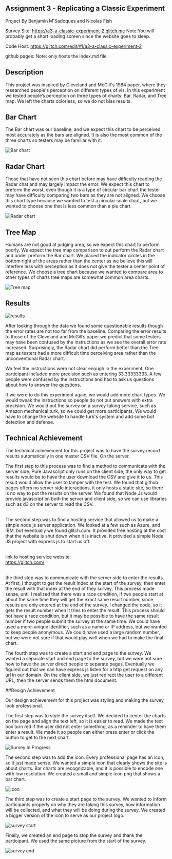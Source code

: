 Assignment 3 - Replicating a Classic Experiment
---
Project By Benjamin M'Sadoques and Nicolas Fish

Survey Site: https://a3-a-classic-experiment-2.glitch.me
Note:You will probably get a short loading screen since the website goes to sleep.<br>

Code Host: https://glitch.com/edit/#!/a3-a-classic-experiment-2

github pages:
Note: only hosts the index.md file<br>

Description
---
This project was inspired by Cleveland and McGill's 1984 paper, where they researched people's 
perception on different types of vis. 
In this experiment we tested people’s perception on three types of charts: Bar, Radar, and Tree map.
We left the charts colorless, so we do not bias results.

Bar Chart
---
The Bar chart was our baseline, and we expect this chart to be perceived
most accurately as the bars are aligned.
It is also the most common of the three charts so testers may be familiar with it.

![Bar chart](../img/BarChart.png)

Radar Chart
---
Those that have not seen this chart before may have difficulty reading the Radar chat
and may largely impact the error. We expect this chart to preform the worst,
even though it is a type of circular bar chart the tester may have difficulty
comparing two bars as they are not aligned. We choose this chart type because 
we wanted to test a circular scale chart, but we wanted to choose one that is less common 
than a pie chart. 

![Radar chart](../img/RadarChart.png)

Tree Map
---
Humans are not good at judging area, so we expect this chart to perform poorly.
We expect the tree map comparison to out perform the Radar chart and under preform the Bar chart. 
We placed the indicator circles in the bottom right of the areas rather than the center as we 
believe this will interfere less with perception as it does not give the tester a center point 
of reference. We choose a tree chart because we wanted to compare area to other types of charts 
tree maps are somewhat common area charts.

![Tree map](../img/TreeMap.png)


Results
---
![results](../img/results.png)

After looking through the data we found some questionable results though the error rates 
are not too far from the baseline. Comparing the error results to those of the Cleveland and 
McGill’s paper we predict that some testers may have been confused by the instructions as we see 
the overall error rate increased. Surprisingly, the Radar chart did perform better than the Tree
map as testers had a more difficult time perceiving area rather than the unconventional Radar chart.

We feel the instructions were not clear enough in the experiment.
One participant included more precision such as entering 33.33333333. 
A few people were confused by the instructions and had to ask us questions about
how to answer the questions. 

If we were to do this experiment again, we would add more chart types.
We would tweak the instructions so people do not put answers with extra precision.
We would put the survey on a survey taking service, such as Amazon mechanical turk, 
so we could get more participants. We would have to change the website to handle 
turk's system and add some bot detection and defense. 

Technical Achievement
---

The technical achievement for this project was to have the survey record results automatically in one master CSV file.
On the server. 

The first step to this process was to find a method to communicate with the server side.
Pure Javascript only runs on the client side, the only way to get results would be to have the user
download the CSV and give it to us. This result would allow the user to tamper with the test.
We found that github pages offers no server side interactions, it only hosts a static site, 
so there is no way to put the results on the server. We found that Node Js would provide 
javascript on both the server and client side, so we can use libraries such as d3 on the 
server to read the CSV.<br><br>

The second step was to find a hosting service that allowed us to make a simple node js server application.
We looked at a few such as Azure, and IBM, but eventually we found glitch.com. It provided free hosting
at the cost that the website is shut down when it is inactive. It provided a simple Node JS project 
with express js to start us off. <br><br>

link to hosting service website: <br>
https://glitch.com/ <br><br>

the third step was to communicate with the server side to enter the results.
At first, I thought to get the result index at the start of the survey, 
then enter the result with that index at the end of they survey. This process made sense,
until I realized that there was a race condition, if two people start at about the same time 
they will get the exact same result number, since results are only entered at the end of the survey. 
I changed the code, so it gets the result number when it tries to enter the result.
This process should not have a race condition, but it may be possible to have the same result number 
if two people submit the survey at the same time. We could have used a more-unique identifier, 
such as a name or IP address, but we wanted to keep people anonymous. We could have used a large random number, 
but we were not sure if that would play well when we had to make the final chart.

The fourth step was to create a start and end page to the survey. We wanted a separate start and end page to the 
survey, but we were not sure how to have the server direct people to separate pages.
Eventually we figured out that we can have express js listen for a http get request on any url in our domain.
On the client side, we just redirect the user to a different URL, then the server sends them the html document.

##Design Achievement

Our design achievement for this project was styling and making the survey look professional. 

The first step was to style the survey itself. We decided to center the charts on the page 
and align the text left, so it is easier to read. We made the text box turn red if the user did not enter
something, as a reminder to have them enter a result. We made it so people can either press enter 
or click the button to get to the next chart.

![Survey In Progress](../img/surveyInProgress.png)

The second step was to add the icon. Every professional page has an icon, so it just made sense. 
We wanted a simple icon that clearly shows the site is about charts. Bar charts are recognizable, 
and it is possible to encode one with low resolution. We created a small and simple icon png
that shows a bar chart.

![icon](../public/BarIcon.png)

The third step was to create a start page to the survey. We wanted to inform participants
properly on why they are taking this survey, how information will be collected, and what 
they will be doing during the survey. We created a bigger version of the icon to serve 
as our project logo.

![survey start](../img/surveyStart.png)

Finally, we created an end page to stop the survey and thank the participant.
We used the same picture from the start of the survey.

![survey end](../img/surveyEnd.png)

